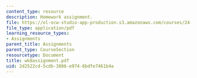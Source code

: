 ```yaml
---
content_type: resource
description: Homework assignment.
file: https://ol-ocw-studio-app-production.s3.amazonaws.com/courses/24-964-topics-in-phonology-fall-2004/2d2522cd5cdb3806e9746bdfe7461b4a_wk8assignment.pdf
file_type: application/pdf
learning_resource_types:
- Assignments
parent_title: Assignments
parent_type: CourseSection
resourcetype: Document
title: wk8assignment.pdf
uid: 2d2522cd-5cdb-3806-e974-6bdfe7461b4a
---
```

